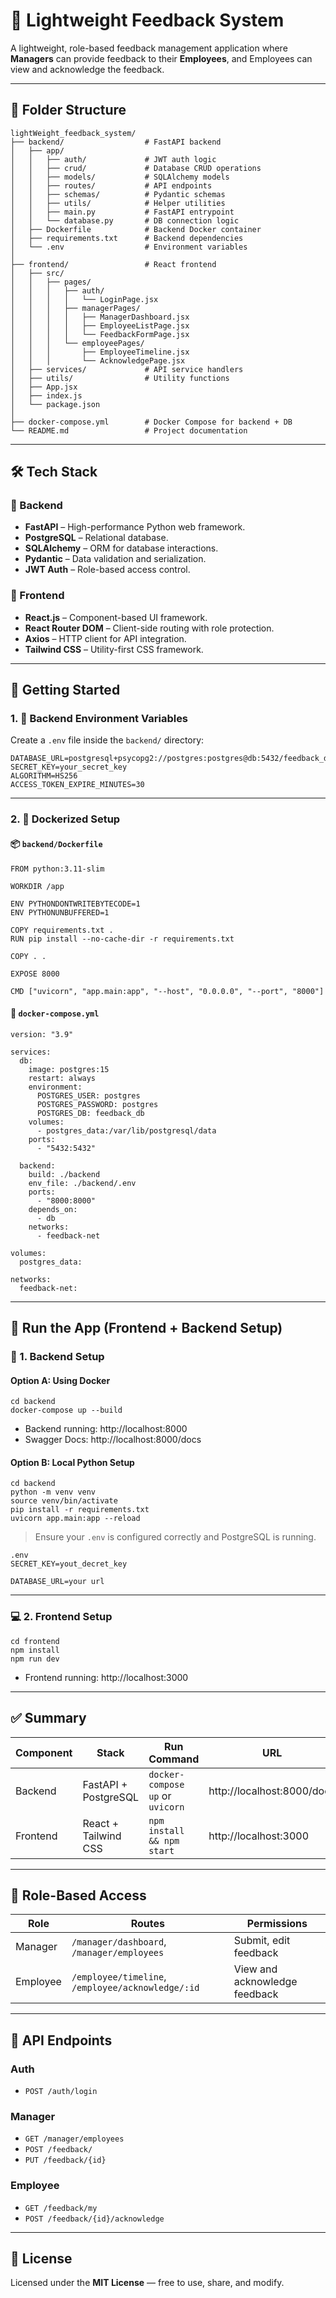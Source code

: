 # 💬 Lightweight Feedback System

A lightweight, role-based feedback management application where **Managers** can provide feedback to their **Employees**, and Employees can view and acknowledge the feedback.

---

## 📁 Folder Structure

```
lightWeight_feedback_system/
├── backend/                  # FastAPI backend
│   ├── app/
│   │   ├── auth/             # JWT auth logic
│   │   ├── crud/             # Database CRUD operations
│   │   ├── models/           # SQLAlchemy models
│   │   ├── routes/           # API endpoints
│   │   ├── schemas/          # Pydantic schemas
│   │   ├── utils/            # Helper utilities
│   │   ├── main.py           # FastAPI entrypoint
│   │   └── database.py       # DB connection logic
│   ├── Dockerfile            # Backend Docker container
│   ├── requirements.txt      # Backend dependencies
│   └── .env                  # Environment variables
│
├── frontend/                 # React frontend
│   ├── src/
│   │   ├── pages/
│   │   │   ├── auth/
│   │   │   │   └── LoginPage.jsx
│   │   │   ├── managerPages/
│   │   │   │   ├── ManagerDashboard.jsx
│   │   │   │   ├── EmployeeListPage.jsx
│   │   │   │   └── FeedbackFormPage.jsx
│   │   │   └── employeePages/
│   │   │       ├── EmployeeTimeline.jsx
│   │   │       └── AcknowledgePage.jsx
│   ├── services/             # API service handlers
│   ├── utils/                # Utility functions
│   ├── App.jsx
│   ├── index.js
│   └── package.json
│
├── docker-compose.yml        # Docker Compose for backend + DB
└── README.md                 # Project documentation
```

---

## 🛠️ Tech Stack

### 🔹 Backend
- **FastAPI** – High-performance Python web framework.
- **PostgreSQL** – Relational database.
- **SQLAlchemy** – ORM for database interactions.
- **Pydantic** – Data validation and serialization.
- **JWT Auth** – Role-based access control.

### 🔹 Frontend
- **React.js** – Component-based UI framework.
- **React Router DOM** – Client-side routing with role protection.
- **Axios** – HTTP client for API integration.
- **Tailwind CSS** – Utility-first CSS framework.

---

## 🚀 Getting Started

### 1. 📄 Backend Environment Variables

Create a `.env` file inside the `backend/` directory:

```
DATABASE_URL=postgresql+psycopg2://postgres:postgres@db:5432/feedback_db
SECRET_KEY=your_secret_key
ALGORITHM=HS256
ACCESS_TOKEN_EXPIRE_MINUTES=30
```

---

### 2. 🐳 Dockerized Setup

#### 📦 `backend/Dockerfile`

```
FROM python:3.11-slim

WORKDIR /app

ENV PYTHONDONTWRITEBYTECODE=1
ENV PYTHONUNBUFFERED=1

COPY requirements.txt .
RUN pip install --no-cache-dir -r requirements.txt

COPY . .

EXPOSE 8000

CMD ["uvicorn", "app.main:app", "--host", "0.0.0.0", "--port", "8000"]
```

#### 🧩 `docker-compose.yml`

```
version: "3.9"

services:
  db:
    image: postgres:15
    restart: always
    environment:
      POSTGRES_USER: postgres
      POSTGRES_PASSWORD: postgres
      POSTGRES_DB: feedback_db
    volumes:
      - postgres_data:/var/lib/postgresql/data
    ports:
      - "5432:5432"

  backend:
    build: ./backend
    env_file: ./backend/.env
    ports:
      - "8000:8000"
    depends_on:
      - db
    networks:
      - feedback-net

volumes:
  postgres_data:

networks:
  feedback-net:
```

---

## 🧪 Run the App (Frontend + Backend Setup)

### 🔧 1. Backend Setup

#### Option A: Using Docker 

```
cd backend
docker-compose up --build
```

- Backend running: http://localhost:8000
- Swagger Docs: http://localhost:8000/docs

#### Option B: Local Python Setup

```
cd backend
python -m venv venv
source venv/bin/activate  
pip install -r requirements.txt
uvicorn app.main:app --reload
```

> Ensure your `.env` is configured correctly and PostgreSQL is running.
```
.env
SECRET_KEY=yout_decret_key

DATABASE_URL=your url

```
---

### 💻 2. Frontend Setup

```
cd frontend
npm install
npm run dev
```

- Frontend running: http://localhost:3000

---

## ✅ Summary

| Component | Stack                 | Run Command                      | URL                              |
|-----------|-----------------------|----------------------------------|----------------------------------|
| Backend   | FastAPI + PostgreSQL  | `docker-compose up` or `uvicorn` | http://localhost:8000/docs       |
| Frontend  | React + Tailwind CSS  | `npm install && npm start`       | http://localhost:3000            |

---

## 🔐 Role-Based Access

| Role     | Routes                                          | Permissions                       |
|----------|--------------------------------------------------|-----------------------------------|
| Manager  | `/manager/dashboard`, `/manager/employees`     | Submit, edit feedback             |
| Employee | `/employee/timeline`, `/employee/acknowledge/:id` | View and acknowledge feedback     |

---

## 📡 API Endpoints

### Auth
- `POST /auth/login`

### Manager
- `GET /manager/employees`
- `POST /feedback/`
- `PUT /feedback/{id}`

### Employee
- `GET /feedback/my`
- `POST /feedback/{id}/acknowledge`

---

## 📝 License

Licensed under the **MIT License** — free to use, share, and modify.